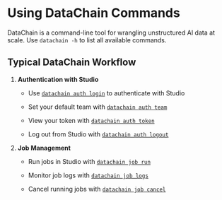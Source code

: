 
# Using DataChain Commands



DataChain is a command-line tool for wrangling unstructured AI data at scale. Use `datachain -h` to list all available commands.



## Typical DataChain Workflow



1.  **Authentication with Studio**


	- Use [`datachain auth login`](auth/login.md) to authenticate with Studio

	- Set your default team with [`datachain auth team`](auth/team.md)

	- View your token with [`datachain auth token`](auth/token.md)

	- Log out from Studio with [`datachain auth logout`](auth/logout.md)



2.  **Job Management**

	- Run jobs in Studio with [`datachain job run`](job/run.md)

	- Monitor job logs with [`datachain job logs`](job/logs.md)

	- Cancel running jobs with [`datachain job cancel`](job/cancel.md)
